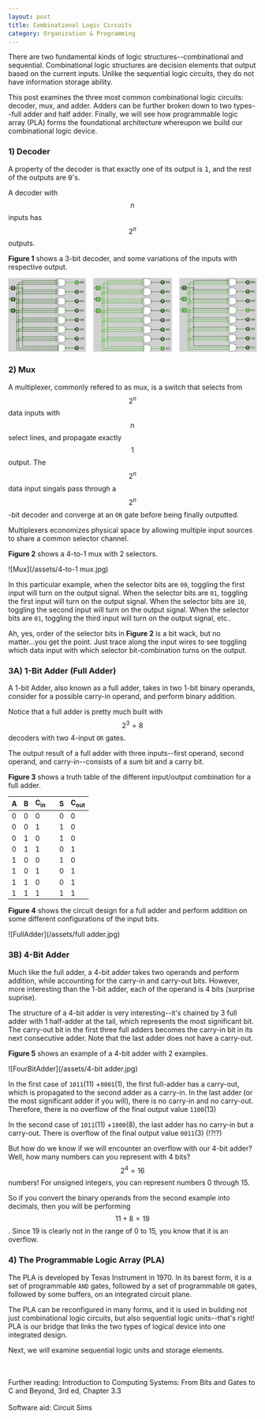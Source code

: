 ```yaml
---
layout: post
title: Combinational Logic Circuits
category: Organization & Programming
---
```


There are two fundamental kinds of logic structures--combinational and sequential. Combinational logic structures are decision elements that output based on the current inputs. Unlike the sequential logic circuits, they do not have information storage ability.

This post examines the three most common combinational logic circuits: decoder, mux, and adder.
Adders can be further broken down to two types--full adder and half adder. Finally, we will
see how programmable logic array (PLA) forms the foundational architecture whereupon we build our combinational logic device.

<!--more-->

### 1) Decoder

A property of the decoder is that exactly one of its output is <tt>1</tt>, and the rest of the outputs are <tt>0</tt>'s.

A decoder with $$n$$ inputs has $$2^n$$ outputs.

<b>Figure 1</b> shows a 3-bit decoder, and some variations of the inputs with respective output.

![Decoder](/assets/decoder.jpg)

### 2) Mux

A multiplexer, commonly refered to as mux, is a switch that selects from $$2^n$$ data inputs with $$n$$ select lines, and propagate exactly $$1$$ output. The $$2^n$$ data input singals pass through a $$2^n$$-bit decoder and converge at an <code>OR</code> gate before being finally outputted.

Multiplexers economizes physical space by allowing multiple input sources to share a common selector channel.

<b>Figure 2</b> shows a 4-to-1 mux with 2 selectors.

![Mux](/assets/4-to-1 mux.jpg)

In this particular example, when the selector bits are <code>00</code>, toggling the first input will turn on the output signal. When the selector bits are <code>01</code>, toggling the first input will turn on the output signal. When the selector bits are <code>10</code>, toggling the second input will turn on the output signal. When the selector bits are <code>01</code>, toggling the third input will turn on the output signal, etc..

Ah, yes, order of the selector bits in <b>Figure 2</b> is a bit wack, but no matter...you get the point. Just trace along the input wires to see toggling which data input with which selector bit-combination turns on the output.

### 3A) 1-Bit Adder (Full Adder)

A 1-bit Adder, also known as a full adder, takes in two 1-bit binary operands, consider for a possible carry-in operand, and perform binary addition.

Notice that a full adder is pretty much built with $$2^3 = 8 $$ decoders with two 4-input <code>OR</code> gates.

The output result of a full adder with three inputs--first operand, second operand, and carry-in--consists of a sum bit and a carry bit.

<b>Figure 3</b> shows a truth table of the different input/output combination for a full adder.

<div class="truth-table-container">
<table class="truth-table">
  <thead>
    <tr>
      <th>A</th>
      <th>B</th>
      <th>C<sub>in</sub></th>
      <th></th>
      <th>S</th>
      <th>C<sub>out</sub></th>
    </tr>
  </thead>
  <tbody>
  <tr>
      <td>0</td>
      <td>0</td>
      <td>0</td>
      <td></td>
      <td>0</td>
      <td>0</td>
    </tr>
    <tr>
      <td>0</td>
      <td>0</td>
      <td>1</td>
      <td></td>
      <td>1</td>
      <td>0</td>
    </tr>
    <tr>
      <td>0</td>
      <td>1</td>
      <td>0</td>
      <td></td>
      <td>1</td>
      <td>0</td>
    </tr>
    <tr>
      <td>0</td>
      <td>1</td>
      <td>1</td>
      <td></td>
      <td>0</td>
      <td>1</td>
    </tr>
    <tr>
      <td>1</td>
      <td>0</td>
      <td>0</td>
      <td></td>
      <td>1</td>
      <td>0</td>
    </tr>
    <tr>
      <td>1</td>
      <td>0</td>
      <td>1</td>
      <td></td>
      <td>0</td>
      <td>1</td>
    </tr>
    <tr>
      <td>1</td>
      <td>1</td>
      <td>0</td>
      <td></td>
      <td>0</td>
      <td>1</td>
    </tr>
    <tr>
      <td>1</td>
      <td>1</td>
      <td>1</td>
      <td></td>
      <td>1</td>
      <td>1</td>
    </tr>
  </tbody>
</table>
</div>

<b>Figure 4</b> shows the circuit design for a full adder and perform addition on some different configurations of the input bits.

![FullAdder](/assets/full adder.jpg)

### 3B) 4-Bit Adder

Much like the full adder, a 4-bit adder takes two operands and perform addition, while accounting for the carry-in and carry-out bits. However, more interesting than the 1-bit adder, each of the operand is 4 bits (surprise suprise).

The structure of a 4-bit adder is very interesting--it's chained by 3 full adder with 1 half-adder at the tail, which represents the most significant bit. The carry-out bit in the first three full adders becomes the carry-in bit in its next consecutive adder. Note that the last adder does not have a carry-out.

<b>Figure 5</b> shows an example of a 4-bit adder with 2 examples.

![FourBitAdder](/assets/4-bit adder.jpg)

In the first case of <code>1011</code>(11) +<code>0001</code>(1), the first full-adder has a carry-out, which is propagated to the second adder as a carry-in. In the last adder (or the most significant adder if you will), there is no carry-in and no carry-out. Therefore, there is no overflow of the final output value <code>1100</code>(13)

In the second case of <code>1011</code>(11) +<code>1000</code>(8), the last adder has no carry-in but a carry-out. There is overflow of the final output value <code>0011</code>(3) (!?!?)

But how do we know if we will encounter an overflow with our 4-bit adder? Well, how many numbers can you represent with 4 bits? $$ 2^4 = 16$$ numbers! For unsigned integers, you can represent numbers 0 through 15.

So if you convert the binary operands from the second example into decimals, then you will be performing $$11 + 8 = 19$$. Since 19 is clearly not in the range of 0 to 15, you know that it is an overflow.

### 4) The Programmable Logic Array (PLA)

The PLA is developed by Texas Instrument in 1970.
In its barest form, it is a set of programmable <code>AND</code> gates, followed by a set of programmable <code>OR</code> gates, followed by some buffers, on an integrated circuit plane.

The PLA can be reconfigured in many forms, and it is used in building not just combinational logic circuits, but also sequential logic units--that's right! PLA is our bridge that links the two types of logical device into one integrated design.

Next, we will examine sequential logic units and storage elements.
<br>
<br>

<footer>
<br>
Further reading: Introduction to Computing Systems: From Bits and Gates to C and Beyond, 3rd ed, Chapter 3.3
<br><br>
Software aid: Circuit Sims
</footer>
